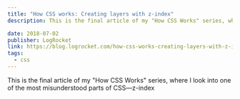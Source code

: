 ```yaml
---
title: "How CSS works: Creating layers with z-index"
description: This is the final article of my "How CSS Works" series, where I look into one of the most misunderstood parts of CSS—z-index

date: 2018-07-02
publisher: LogRocket
link: https://blog.logrocket.com/how-css-works-creating-layers-with-z-index-6a20afe1550e/
tags: 
  - css
---
```


This is the final article of my "How CSS Works" series, where I look into one of the most misunderstood parts of CSS—z-index